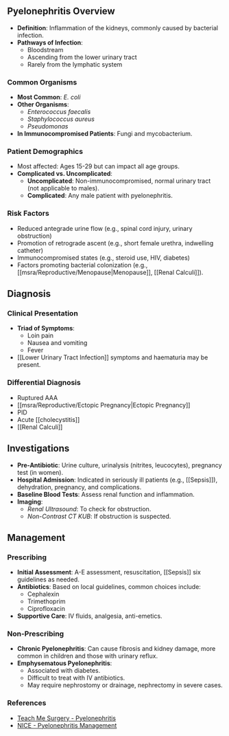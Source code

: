 ## Pyelonephritis Overview

- **Definition**: Inflammation of the kidneys, commonly caused by bacterial infection.
- **Pathways of Infection**:
  - Bloodstream
  - Ascending from the lower urinary tract
  - Rarely from the lymphatic system

### Common Organisms
- **Most Common**: _E. coli_
- **Other Organisms**: 
  - _Enterococcus faecalis_
  - _Staphylococcus aureus_
  - _Pseudomonas_
- **In Immunocompromised Patients**: Fungi and mycobacterium.

### Patient Demographics
- Most affected: Ages 15-29 but can impact all age groups.
- **Complicated vs. Uncomplicated**:
  - **Uncomplicated**: Non-immunocompromised, normal urinary tract (not applicable to males).
  - **Complicated**: Any male patient with pyelonephritis.

### Risk Factors
- Reduced antegrade urine flow (e.g., spinal cord injury, urinary obstruction)
- Promotion of retrograde ascent (e.g., short female urethra, indwelling catheter)
- Immunocompromised states (e.g., steroid use, HIV, diabetes)
- Factors promoting bacterial colonization (e.g., [[msra/Reproductive/Menopause|Menopause]], [[Renal Calculi]]).

## Diagnosis

### Clinical Presentation
- **Triad of Symptoms**:
  - Loin pain
  - Nausea and vomiting
  - Fever
- [[Lower Urinary Tract Infection]] symptoms and haematuria may be present.

### Differential Diagnosis
- Ruptured AAA
- [[msra/Reproductive/Ectopic Pregnancy|Ectopic Pregnancy]]
- PID
- Acute [[cholecystitis]]
- [[Renal Calculi]]

## Investigations
- **Pre-Antibiotic**: Urine culture, urinalysis (nitrites, leucocytes), pregnancy test (in women).
- **Hospital Admission**: Indicated in seriously ill patients (e.g., [[Sepsis]]), dehydration, pregnancy, and complications.
- **Baseline Blood Tests**: Assess renal function and inflammation.
- **Imaging**:
  - *Renal Ultrasound*: To check for obstruction.
  - *Non-Contrast CT KUB*: If obstruction is suspected.

## Management

### Prescribing
- **Initial Assessment**: A-E assessment, resuscitation, [[Sepsis]] six guidelines as needed.
- **Antibiotics**: Based on local guidelines, common choices include:
  - Cephalexin
  - Trimethoprim
  - Ciprofloxacin
- **Supportive Care**: IV fluids, analgesia, anti-emetics.

### Non-Prescribing 
- **Chronic Pyelonephritis**: Can cause fibrosis and kidney damage, more common in children and those with urinary reflux.
- **Emphysematous Pyelonephritis**:
  - Associated with diabetes.
  - Difficult to treat with IV antibiotics.
  - May require nephrostomy or drainage, nephrectomy in severe cases.

### References
- [Teach Me Surgery - Pyelonephritis](https://teachmesurgery.com/urology/kidney/pyelonephritis/)
- [NICE - Pyelonephritis Management](https://cks.nice.org.uk/topics/pyelonephritis-acute/management/management/)